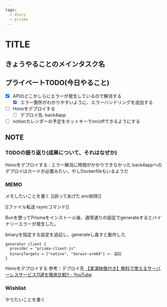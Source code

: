 ```yaml
---
tags:
  - diary
  - prisma
---
```

# TITLE
## きょうやることのメインタスク名

## プライベートTODO(今日やること)
- [x] APIのどこかしらにエラーが発生しているので解消する
	- [x] エラー箇所がわかりやすいように、エラーハンドリングを追加する
- [ ] Honoをデプロイする
	- [ ] デプロイ先: back4app
- [ ] notionカレンダーの予定をホットキーでon/offできるようにする

## NOTE
### TODOの振り返り(成果について、それはなぜか)
Honoをデプロイする : エラー解消に時間がかかりできなかった
back4appへのデプロイはカードが必要みたい、やしDockerfileもいるようだ


### MEMO
メモしたいことを書く
[[誤ってあげた.env削除]]

[[ファイル転送 rsyncコマンド]]

Bunを使ってPrismaをインストール後、通常通りの設定でgenerateするとバイナリーエラーが発生した。

binaryを指定する設定を追記し、generateし直すと動作した
```
generator client {
  provider = "prisma-client-js"
  binaryTargets = ["native", "darwin-arm64"] <- 追記
}
```

Honoをデプロイする
参考：デプロイ先
[【実演映像付き】無料で使えるサーバーレスサービス11選を徹底比較!! - YouTube](https://youtu.be/682QkAioZGk?si=PYmCEM2hmO3fo3Ev)


### Wishlist
やりたいことを書く
